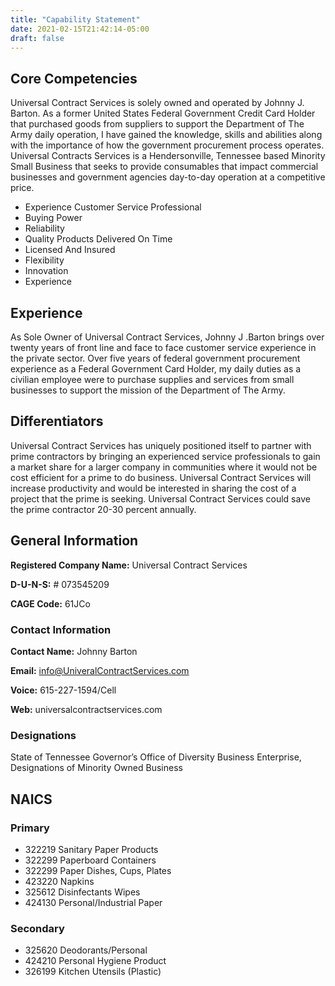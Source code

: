 ```yaml
---
title: "Capability Statement"
date: 2021-02-15T21:42:14-05:00
draft: false
---
```


## Core Competencies

Universal Contract Services is solely owned and operated by Johnny J. Barton. As a former United States Federal Government Credit Card Holder that purchased goods from suppliers to support the Department of The Army daily operation, I have gained the knowledge, skills and abilities along with the importance of how the government procurement process operates. Universal Contracts Services is a Hendersonville, Tennessee based Minority Small Business that seeks to provide consumables that impact commercial businesses and government agencies day-to-day operation at a competitive price.

* Experience Customer Service Professional
* Buying Power
* Reliability
* Quality Products Delivered On Time
* Licensed And Insured
* Flexibility
* Innovation
* Experience

## Experience
As Sole Owner of Universal Contract Services, Johnny J .Barton brings over twenty years of front line and face to face customer service experience in the private sector. Over five years of federal government procurement experience as a Federal Government Card Holder, my daily duties as a civilian employee were to purchase supplies and services from small businesses to support the mission of the Department of The Army.


## Differentiators

Universal Contract Services has uniquely positioned itself to partner with prime contractors by bringing an experienced service professionals to gain a market share for a larger company in communities where it would not be cost efficient for a prime to do business. Universal Contract Services will increase productivity and would be interested in sharing the cost of a project that the prime is seeking. Universal Contract Services could save the prime contractor 20-30 percent annually.


## General Information
**Registered Company Name:** Universal Contract Services

**D-U-N-S:** # 073545209

**CAGE Code:** 61JCo

### Contact Information
**Contact Name:** Johnny Barton

**Email:** info@UniveralContractServices.com

**Voice:** 615-227-1594/Cell

**Web:** universalcontractservices.com


### Designations
State of Tennessee Governor’s Office of Diversity Business Enterprise, Designations of Minority Owned Business 

## NAICS

### Primary
* 322219 Sanitary Paper Products
* 322299 Paperboard Containers
* 322299 Paper Dishes, Cups, Plates
* 423220 Napkins
* 325612 Disinfectants Wipes
* 424130 Personal/Industrial Paper

### Secondary
* 325620 Deodorants/Personal
* 424210 Personal Hygiene Product
* 326199 Kitchen Utensils (Plastic)